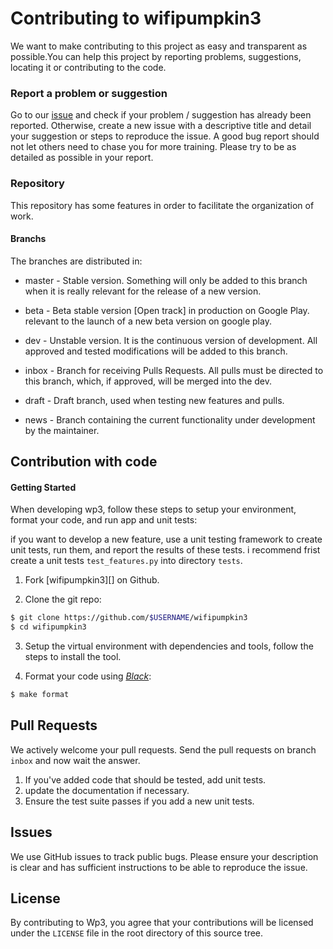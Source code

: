 # Contributing to wifipumpkin3

We want to make contributing to this project as easy and transparent as possible.You can help this project by reporting problems, suggestions, locating it or contributing to the code.

### Report a problem or suggestion

Go to our [issue](https://github.com/P0cL4bs/wifipumpkin3/issue) and check if your problem / suggestion has already been reported. Otherwise, create a new issue with a descriptive title and detail your suggestion or steps to reproduce the issue.
A good bug report should not let others need to chase you for more
training. Please try to be as detailed as possible in your report.

### Repository
This repository has some features in order to facilitate the organization of work.

#### Branchs
The branches are distributed in:

- master - Stable version. Something will only be added to this branch when it is really relevant for the release of a new version.

- beta - Beta stable version [Open track] in production on Google Play. relevant to the launch of a new beta version on google play.

- dev - Unstable version. It is the continuous version of development. All approved and tested modifications will be added to this branch.

- inbox - Branch for receiving Pulls Requests. All pulls must be directed to this branch, which, if approved, will be merged into the dev.

- draft - Draft branch, used when testing new features and pulls.

- news - Branch containing the current functionality under development by the maintainer.

## Contribution with code

#### Getting Started

When developing wp3, follow these steps to setup your environment, format your code, and run app and unit tests:

if you want to develop a new feature, use a unit testing framework to create unit tests, run them, and report the results of these tests. i recommend frist create a unit tests `test_features.py` into directory `tests`.

1. Fork [wifipumpkin3][] on Github.

2. Clone the git repo:
```bash
$ git clone https://github.com/$USERNAME/wifipumpkin3
$ cd wifipumpkin3
```

3. Setup the virtual environment with dependencies and tools, follow the steps to install the tool.

4. Format your code using [*Black*](https://github.com/ambv/black):
```bash
$ make format
```

## Pull Requests

We actively welcome your pull requests. Send the pull requests on branch `inbox` and now wait the answer.

1. If you've added code that should be tested, add unit tests.
2. update the documentation if necessary.
3. Ensure the test suite passes if you add a new unit tests.

## Issues

We use GitHub issues to track public bugs. Please ensure your description is
clear and has sufficient instructions to be able to reproduce the issue.

## License

By contributing to Wp3, you agree that your contributions will be licensed
under the `LICENSE` file in the root directory of this source tree.